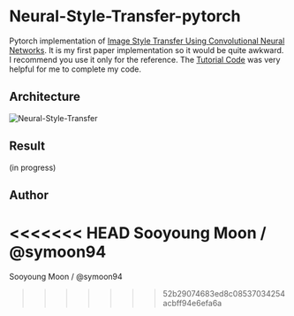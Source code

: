 # Neural-Style-Transfer-pytorch

Pytorch implementation of [Image Style Transfer Using Convolutional Neural Networks](https://www.cv-foundation.org/openaccess/content_cvpr_2016/papers/Gatys_Image_Style_Transfer_CVPR_2016_paper.pdf). It is my first paper implementation so it would be quite awkward. I recommend you use it only for the reference. The [Tutorial Code](https://pytorch.org/tutorials/advanced/neural_style_tutorial.html) was very helpful for me to complete my code.


## Architecture
![Neural-Style-Transfer](https://github.com/symoon94/Neural-Style-Transfer-pytorch/blob/master/assets/nst_model.png)


## Result
(in progress)

## Author
<<<<<<< HEAD
Sooyoung Moon / @symoon94
=======
Sooyoung Moon / @symoon94
>>>>>>> 52b29074683ed8c08537034254acbff94e6efa6a

